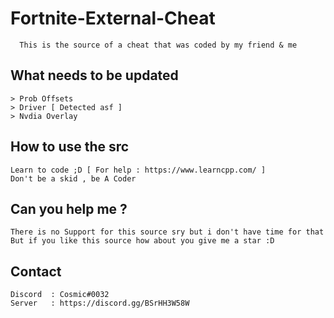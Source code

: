 # Fortnite-External-Cheat
`   This is the source of a cheat that was coded by my friend & me `

## What needs to be updated
```
> Prob Offsets
> Driver [ Detected asf ]
> Nvdia Overlay
```
## How to use the src
```
Learn to code ;D [ For help : https://www.learncpp.com/ ]
Don't be a skid , be A Coder
```
## Can you help me ?
```
There is no Support for this source sry but i don't have time for that
But if you like this source how about you give me a star :D
```
## Contact
```
Discord  : Cosmic#0032
Server   : https://discord.gg/BSrHH3W58W
```
